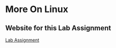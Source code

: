 # More On Linux

## Website for this Lab Assignment

[Lab Assignment](https://lumian2015.github.io/MoreOnLinux/)

